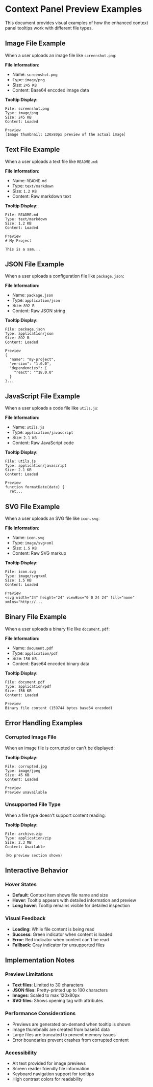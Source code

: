 # Context Panel Preview Examples

This document provides visual examples of how the enhanced context panel tooltips work with different file types.

## Image File Example

When a user uploads an image file like `screenshot.png`:

**File Information:**
- Name: `screenshot.png`
- Type: `image/png`
- Size: `245 KB`
- Content: Base64 encoded image data

**Tooltip Display:**
```
File: screenshot.png
Type: image/png
Size: 245 KB
Content: Loaded

Preview
[Image thumbnail: 120x80px preview of the actual image]
```

## Text File Example

When a user uploads a text file like `README.md`:

**File Information:**
- Name: `README.md`
- Type: `text/markdown`
- Size: `1.2 KB`
- Content: Raw markdown text

**Tooltip Display:**
```
File: README.md
Type: text/markdown
Size: 1.2 KB
Content: Loaded

Preview
# My Project

This is a sam...
```

## JSON File Example

When a user uploads a configuration file like `package.json`:

**File Information:**
- Name: `package.json`
- Type: `application/json`
- Size: `892 B`
- Content: Raw JSON string

**Tooltip Display:**
```
File: package.json
Type: application/json
Size: 892 B
Content: Loaded

Preview
{
  "name": "my-project",
  "version": "1.0.0",
  "dependencies": {
    "react": "^18.0.0"
  }
}...
```

## JavaScript File Example

When a user uploads a code file like `utils.js`:

**File Information:**
- Name: `utils.js`
- Type: `application/javascript`
- Size: `2.1 KB`
- Content: Raw JavaScript code

**Tooltip Display:**
```
File: utils.js
Type: application/javascript
Size: 2.1 KB
Content: Loaded

Preview
function formatDate(date) {
  ret...
```

## SVG File Example

When a user uploads an SVG file like `icon.svg`:

**File Information:**
- Name: `icon.svg`
- Type: `image/svg+xml`
- Size: `1.5 KB`
- Content: Raw SVG markup

**Tooltip Display:**
```
File: icon.svg
Type: image/svg+xml
Size: 1.5 KB
Content: Loaded

Preview
<svg width="24" height="24" viewBox="0 0 24 24" fill="none" xmlns="http://...
```

## Binary File Example

When a user uploads a binary file like `document.pdf`:

**File Information:**
- Name: `document.pdf`
- Type: `application/pdf`
- Size: `156 KB`
- Content: Base64 encoded binary data

**Tooltip Display:**
```
File: document.pdf
Type: application/pdf
Size: 156 KB
Content: Loaded

Preview
Binary file content (159744 bytes base64 encoded)
```

## Error Handling Examples

### Corrupted Image File

When an image file is corrupted or can't be displayed:

**Tooltip Display:**
```
File: corrupted.jpg
Type: image/jpeg
Size: 45 KB
Content: Loaded

Preview
Preview unavailable
```

### Unsupported File Type

When a file type doesn't support content reading:

**Tooltip Display:**
```
File: archive.zip
Type: application/zip
Size: 2.3 MB
Content: Available

(No preview section shown)
```

## Interactive Behavior

### Hover States
- **Default**: Context item shows file name and size
- **Hover**: Tooltip appears with detailed information and preview
- **Long hover**: Tooltip remains visible for detailed inspection

### Visual Feedback
- **Loading**: While file content is being read
- **Success**: Green indicator when content is loaded
- **Error**: Red indicator when content can't be read
- **Fallback**: Gray indicator for unsupported files

## Implementation Notes

### Preview Limitations
- **Text files**: Limited to 30 characters
- **JSON files**: Pretty-printed up to 100 characters
- **Images**: Scaled to max 120x80px
- **SVG files**: Shows opening tag with attributes

### Performance Considerations
- Previews are generated on-demand when tooltip is shown
- Image thumbnails are created from base64 data
- Large files are truncated to prevent memory issues
- Error boundaries prevent crashes from corrupted content

### Accessibility
- Alt text provided for image previews
- Screen reader friendly file information
- Keyboard navigation support for tooltips
- High contrast colors for readability